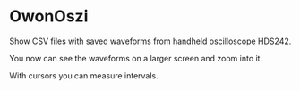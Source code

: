 # OwonOszi

Show CSV files with saved waveforms from handheld oscilloscope HDS242.

You now can see the waveforms on a larger screen and zoom into it.

With cursors you can measure intervals.
